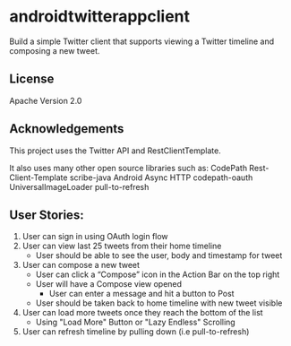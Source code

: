 androidtwitterappclient
=======================
Build a simple Twitter client that supports viewing a Twitter timeline and composing a new tweet.

## License

Apache Version 2.0


## Acknowledgements

This project uses the Twitter API and RestClientTemplate.

It also uses many other open source libraries such as:
CodePath Rest-Client-Template
scribe-java
Android Async HTTP
codepath-oauth
UniversalImageLoader
pull-to-refresh 


## User Stories:

1.	User can sign in using OAuth login flow
2.	User can view last 25 tweets from their home timeline
    - User should be able to see the user, body and timestamp for tweet
3.	User can compose a new tweet
    - User can click a “Compose” icon in the Action Bar on the top right
    - User will have a Compose view opened
	  - User can enter a message and hit a button to Post
    - User should be taken back to home timeline with new tweet visible
4.	User can load more tweets once they reach the bottom of the list
    - Using "Load More" Button or "Lazy Endless" Scrolling
5.	User can refresh timeline by pulling down (i.e pull-to-refresh)
